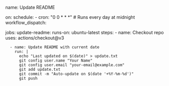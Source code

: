 name: Update README

on:
  schedule:
    - cron: "0 0 * * *"  # Runs every day at midnight
  workflow_dispatch:

jobs:
  update-readme:
    runs-on: ubuntu-latest
    steps:
      - name: Checkout repo
        uses: actions/checkout@v3
        
      - name: Update README with current date
        run: |
          echo "Last updated on $(date)" > update.txt
          git config user.name "Your Name"
          git config user.email "your-email@example.com"
          git add update.txt
          git commit -m "Auto-update on $(date '+%Y-%m-%d')"
          git push
